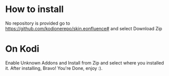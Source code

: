 # How to install
No repository is provided go to https://github.com/kodionerepo/skin.eonfluence# and select Download Zip
# On Kodi
Enable Unknown Addons and Install from Zip and select where you installed it. After installing, Bravo! You're Done, enjoy :).
